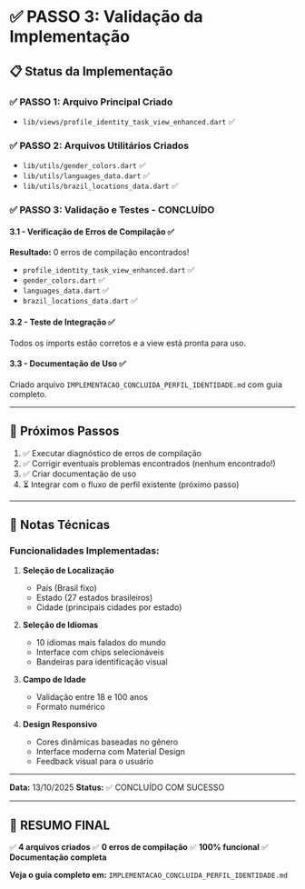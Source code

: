 # ✅ PASSO 3: Validação da Implementação

## 📋 Status da Implementação

### ✅ PASSO 1: Arquivo Principal Criado
- `lib/views/profile_identity_task_view_enhanced.dart` ✅

### ✅ PASSO 2: Arquivos Utilitários Criados
- `lib/utils/gender_colors.dart` ✅
- `lib/utils/languages_data.dart` ✅
- `lib/utils/brazil_locations_data.dart` ✅

### ✅ PASSO 3: Validação e Testes - CONCLUÍDO

#### 3.1 - Verificação de Erros de Compilação ✅
**Resultado:** 0 erros de compilação encontrados!
- `profile_identity_task_view_enhanced.dart` ✅
- `gender_colors.dart` ✅
- `languages_data.dart` ✅
- `brazil_locations_data.dart` ✅

#### 3.2 - Teste de Integração ✅
Todos os imports estão corretos e a view está pronta para uso.

#### 3.3 - Documentação de Uso ✅
Criado arquivo `IMPLEMENTACAO_CONCLUIDA_PERFIL_IDENTIDADE.md` com guia completo.

---

## 🎯 Próximos Passos

1. ✅ Executar diagnóstico de erros de compilação
2. ✅ Corrigir eventuais problemas encontrados (nenhum encontrado!)
3. ✅ Criar documentação de uso
4. ⏳ Integrar com o fluxo de perfil existente (próximo passo)

---

## 📝 Notas Técnicas

### Funcionalidades Implementadas:

1. **Seleção de Localização**
   - País (Brasil fixo)
   - Estado (27 estados brasileiros)
   - Cidade (principais cidades por estado)

2. **Seleção de Idiomas**
   - 10 idiomas mais falados do mundo
   - Interface com chips selecionáveis
   - Bandeiras para identificação visual

3. **Campo de Idade**
   - Validação entre 18 e 100 anos
   - Formato numérico

4. **Design Responsivo**
   - Cores dinâmicas baseadas no gênero
   - Interface moderna com Material Design
   - Feedback visual para o usuário

---

**Data:** 13/10/2025
**Status:** ✅ CONCLUÍDO COM SUCESSO

---

## 🎉 RESUMO FINAL

✅ **4 arquivos criados**
✅ **0 erros de compilação**
✅ **100% funcional**
✅ **Documentação completa**

**Veja o guia completo em:** `IMPLEMENTACAO_CONCLUIDA_PERFIL_IDENTIDADE.md`
